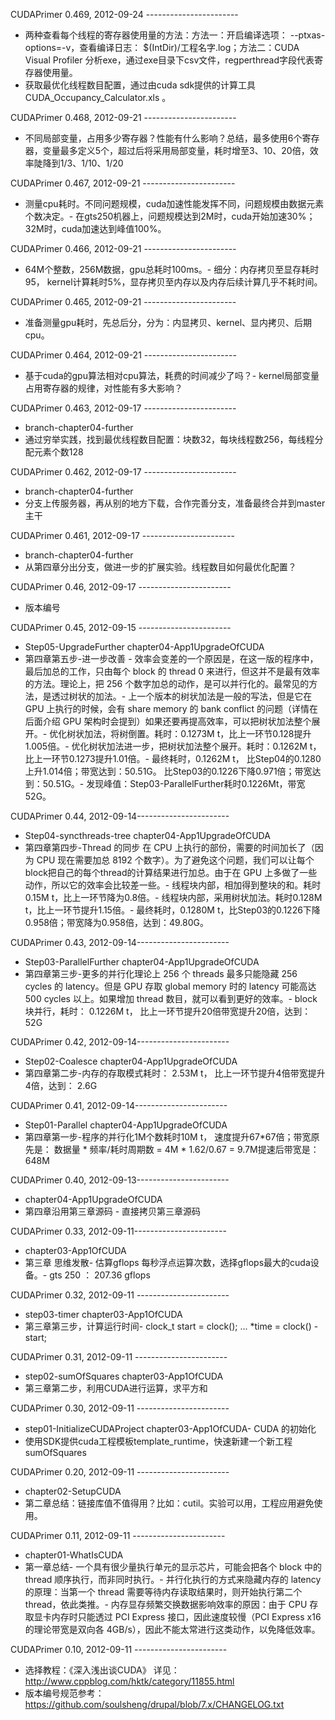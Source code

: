 CUDAPrimer 0.469, 2012-09-24 ----------------------- 
- 两种查看每个线程的寄存器使用量的方法：方法一：开启编译选项： --ptxas-options=-v，查看编译日志： $(IntDir)/工程名字.log；方法二：CUDA Visual Profiler 分析exe，通过exe目录下csv文件，regperthread字段代表寄存器使用量。
- 获取最优化线程数目配置，通过由cuda sdk提供的计算工具CUDA_Occupancy_Calculator.xls 。

CUDAPrimer 0.468, 2012-09-21 ----------------------- 
- 不同局部变量，占用多少寄存器？性能有什么影响？总结，最多使用6个寄存器，变量最多定义5个，超过后将采用局部变量，耗时增至3、10、20倍，效率陡降到1/3、1/10、1/20

CUDAPrimer 0.467, 2012-09-21 ----------------------- 
- 测量cpu耗时。不同问题规模，cuda加速性能发挥不同，问题规模由数据元素个数决定。- 在gts250机器上，问题规模达到2M时，cuda开始加速30%；32M时，cuda加速达到峰值100%。

CUDAPrimer 0.466, 2012-09-21 ----------------------- 
- 64M个整数，256M数据，gpu总耗时100ms。- 细分：内存拷贝至显存耗时95， kernel计算耗时5%，显存拷贝至内存以及内存后续计算几乎不耗时间。

CUDAPrimer 0.465, 2012-09-21 ----------------------- 
- 准备测量gpu耗时，先总后分，分为：内显拷贝、kernel、显内拷贝、后期cpu。

CUDAPrimer 0.464, 2012-09-21 ----------------------- 
- 基于cuda的gpu算法相对cpu算法，耗费的时间减少了吗？- kernel局部变量占用寄存器的规律，对性能有多大影响？

CUDAPrimer 0.463, 2012-09-17 ----------------------- 
- branch-chapter04-further
- 通过穷举实践，找到最优线程数目配置：块数32，每块线程数256，每线程分配元素个数128

CUDAPrimer 0.462, 2012-09-17 ----------------------- 
- branch-chapter04-further
- 分支上传服务器，再从别的地方下载，合作完善分支，准备最终合并到master主干

CUDAPrimer 0.461, 2012-09-17 ----------------------- 
- branch-chapter04-further
- 从第四章分出分支，做进一步的扩展实验。线程数目如何最优化配置？

CUDAPrimer 0.46, 2012-09-17 ----------------------- 
- 版本编号

CUDAPrimer 0.45, 2012-09-15 ----------------------- 
- Step05-UpgradeFurther chapter04-App1UpgradeOfCUDA
- 第四章第五步-进一步改善 - 效率会变差的一个原因是，在这一版的程序中，最后加总的工作，只由每个 block 的 thread 0 来进行，但这并不是最有效率的方法。理论上，把 256 个数字加总的动作，是可以并行化的。最常见的方法，是透过树状的加法。- 上一个版本的树状加法是一般的写法，但是它在 GPU 上执行的时候，会有 share memory 的 bank conflict 的问题（详情在后面介绍 GPU 架构时会提到）如果还要再提高效率，可以把树状加法整个展开。- 优化树状加法，将树倒置。耗时：0.1273M t，比上一环节0.128提升1.005倍。- 优化树状加法进一步，把树状加法整个展开。耗时：0.1262M t，比上一环节0.1273提升1.01倍。- 最终耗时，0.1262M t， 比Step04的0.1280上升1.014倍；带宽达到：50.51G。			比Step03的0.1226下降0.971倍；带宽达到：50.51G。- 发现峰值：Step03-ParallelFurther耗时0.1226Mt，带宽52G。

CUDAPrimer 0.44, 2012-09-14-----------------------
- Step04-syncthreads-tree chapter04-App1UpgradeOfCUDA
- 第四章第四步-Thread 的同步 在 CPU 上执行的部份，需要的时间加长了（因为 CPU 现在需要加总 8192 个数字）。为了避免这个问题，我们可以让每个block把自己的每个thread的计算结果进行加总。由于在 GPU 上多做了一些动作，所以它的效率会比较差一些。- 线程块内部，相加得到整块的和。耗时0.15M t，比上一环节降为0.8倍。- 线程块内部，采用树状加法。耗时0.128M t，比上一环节提升1.15倍。- 最终耗时，0.1280M t，比Step03的0.1226下降0.958倍；带宽降为0.958倍，达到：49.80G。

CUDAPrimer 0.43, 2012-09-14-----------------------
- Step03-ParallelFurther	chapter04-App1UpgradeOfCUDA 
- 第四章第三步-更多的并行化理论上 256 个 threads 最多只能隐藏 256 cycles 的 latency。但是 GPU 存取 global memory 时的 latency 可能高达 500 cycles 以上。如果增加 thread 数目，就可以看到更好的效率。- block 块并行，耗时： 0.1226M t， 比上一环节提升20倍带宽提升20倍，达到：52G

CUDAPrimer 0.42, 2012-09-14-----------------------
- Step02-Coalesce chapter04-App1UpgradeOfCUDA 
- 第四章第二步-内存的存取模式耗时： 2.53M t， 比上一环节提升4倍带宽提升4倍，达到： 2.6G

CUDAPrimer 0.41, 2012-09-14-----------------------
- Step01-Parallel chapter04-App1UpgradeOfCUDA 
- 第四章第一步-程序的并行化1M个数耗时10M t， 速度提升67*67倍；带宽原先是： 数据量 * 频率/耗时周期数  = 4M * 1.62/0.67 = 9.7M提速后带宽是：648M

CUDAPrimer 0.40, 2012-09-13-----------------------
- chapter04-App1UpgradeOfCUDA 
- 第四章沿用第三章源码 - 直接拷贝第三章源码

CUDAPrimer 0.33, 2012-09-11-----------------------
- chapter03-App1OfCUDA 
- 第三章 思维发散- 估算gflops 每秒浮点运算次数，选择gflops最大的cuda设备。- gts 250 ： 207.36 gflops

CUDAPrimer 0.32, 2012-09-11 -----------------------
- step03-timer chapter03-App1OfCUDA
- 第三章第三步，计算运行时间-	clock_t start = clock();    	...    	*time = clock() - start;

CUDAPrimer 0.31, 2012-09-11  -----------------------
- step02-sumOfSquares  chapter03-App1OfCUDA
- 第三章第二步，利用CUDA进行运算，求平方和

CUDAPrimer 0.30, 2012-09-11 -----------------------
- step01-InitializeCUDAProject   chapter03-App1OfCUDA- CUDA 的初始化
- 使用SDK提供cuda工程模板template_runtime，快速新建一个新工程sumOfSquares

CUDAPrimer 0.20, 2012-09-11 -----------------------
- chapter02-SetupCUDA
- 第二章总结：链接库值不值得用？比如：cutil。实验可以用，工程应用避免使用。

CUDAPrimer 0.11, 2012-09-11 -----------------------
- chapter01-WhatIsCUDA
- 第一章总结- 一个具有很少量执行单元的显示芯片，可能会把各个 block 中的 thread 顺序执行，而非同时执行。- 并行化执行的方式来隐藏内存的 latency的原理：当第一个 thread 需要等待内存读取结果时，则开始执行第二个 thread，依此类推。- 内存显存频繁交换数据影响效率的原因：由于 CPU 存取显卡内存时只能透过 PCI Express 接口，因此速度较慢（PCI Express x16 的理论带宽是双向各 4GB/s），因此不能太常进行这类动作，以免降低效率。

CUDAPrimer 0.10, 2012-09-11 -----------------------
- 选择教程：《深入浅出谈CUDA》 详见：http://www.cppblog.com/hktk/category/11855.html
- 版本编号规范参考：https://github.com/soulsheng/drupal/blob/7.x/CHANGELOG.txt